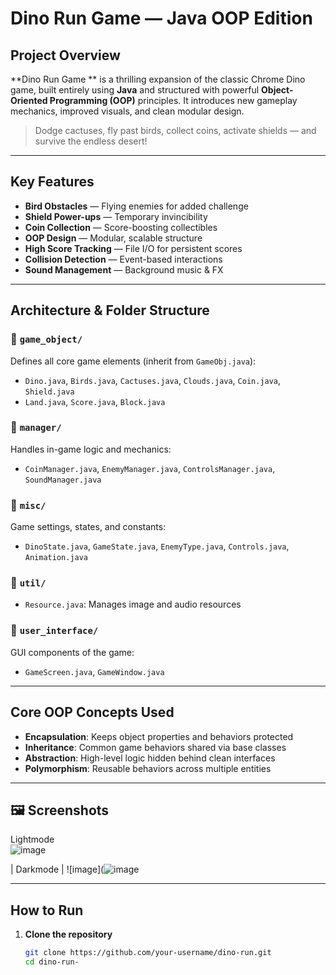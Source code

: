 #  Dino Run Game  — Java OOP Edition


## Project Overview

**Dino Run Game ** is a thrilling expansion of the classic Chrome Dino game, built entirely using **Java** and structured with powerful **Object-Oriented Programming (OOP)** principles. It introduces new gameplay mechanics, improved visuals, and clean modular design.

>  Dodge cactuses, fly past birds, collect coins, activate shields — and survive the endless desert!

---

##  Key Features

-  **Bird Obstacles** — Flying enemies for added challenge
-  **Shield Power-ups** — Temporary invincibility
-  **Coin Collection** — Score-boosting collectibles
-  **OOP Design** — Modular, scalable structure
-  **High Score Tracking** — File I/O for persistent scores
-  **Collision Detection** — Event-based interactions
-  **Sound Management** — Background music & FX

---

##  Architecture & Folder Structure

### 📁 `game_object/`
Defines all core game elements (inherit from `GameObj.java`):
- `Dino.java`, `Birds.java`, `Cactuses.java`, `Clouds.java`, `Coin.java`, `Shield.java`
- `Land.java`, `Score.java`, `Block.java`

### 📁 `manager/`
Handles in-game logic and mechanics:
- `CoinManager.java`, `EnemyManager.java`, `ControlsManager.java`, `SoundManager.java`

### 📁 `misc/`
Game settings, states, and constants:
- `DinoState.java`, `GameState.java`, `EnemyType.java`, `Controls.java`, `Animation.java`

### 📁 `util/`
- `Resource.java`: Manages image and audio resources

### 📁 `user_interface/`
GUI components of the game:
- `GameScreen.java`, `GameWindow.java`

---

##  Core OOP Concepts Used

- **Encapsulation**: Keeps object properties and behaviors protected
- **Inheritance**: Common game behaviors shared via base classes
- **Abstraction**: High-level logic hidden behind clean interfaces
- **Polymorphism**: Reusable behaviors across multiple entities

---

## 🖼️ Screenshots

 Lightmode  
![image](https://github.com/user-attachments/assets/02b822e8-5b4c-462c-b4fc-cd94b397af19)

| Darkmode | 
![image](![image](https://github.com/user-attachments/assets/7a372d2d-434e-4e43-aa46-05661f32d458)

---

##  How to Run

1. **Clone the repository**
   ```bash
   git clone https://github.com/your-username/dino-run.git
   cd dino-run-
